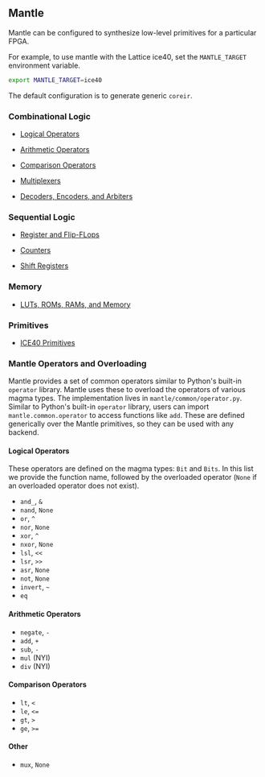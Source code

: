 ## Mantle

Mantle can be configured to synthesize low-level primitives
for a particular FPGA.

For example, to use mantle with the Lattice ice40,
set the `MANTLE_TARGET`  environment variable.
```bash
export MANTLE_TARGET=ice40
```

The default configuration is to generate generic `coreir`.


### Combinational Logic

- [Logical Operators](logic.md)

- [Arithmetic Operators](arith.md)

- [Comparison Operators](compare.md)

- [Multiplexers](mux.md)

- [Decoders, Encoders, and Arbiters](decode.md)


### Sequential Logic

- [Register and Flip-FLops](register.md)

- [Counters](counter.md)

- [Shift Registers](shift.md)


### Memory

- [LUTs, ROMs, RAMs, and Memory](memory.md)


### Primitives

- [ICE40 Primitives](ice40.md)


### Mantle Operators and Overloading
Mantle provides a set of common operators similar to Python's built-in
`operator` library. Mantle uses these to overload the operators of various
magma types.  The implementation lives in `mantle/common/operator.py`. Similar
to Python's built-in `operator` library, users can import
`mantle.common.operator` to access functions like `add`.  These are defined
generically over the Mantle primitives, so they can be used with any backend.

#### Logical Operators
These operators are defined on the magma types: `Bit` and `Bits`. In this list
we provide the function name, followed by the overloaded operator (`None` if an
overloaded operator does not exist).
* `and_`, `&`
* `nand`, `None`
* `or`, `^`
* `nor`, `None`
* `xor`, `^`
* `nxor`, `None`
* `lsl`, `<<`
* `lsr`, `>>`
* `asr`, `None`
* `not`, `None`
* `invert`, `~`
* `eq`

#### Arithmetic Operators
* `negate`, `-`
* `add`, `+`
* `sub`, `-`
* `mul` (NYI)
* `div` (NYI)

#### Comparison Operators
* `lt`, `<`
* `le`, `<=`
* `gt`, `>`
* `ge`, `>=`

#### Other
* `mux`, `None`
